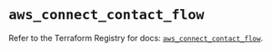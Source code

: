 # `aws_connect_contact_flow`

Refer to the Terraform Registry for docs: [`aws_connect_contact_flow`](https://registry.terraform.io/providers/hashicorp/aws/5.32.0/docs/resources/connect_contact_flow).
